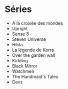 # Séries

- A la croisée des mondes 
- Upright
- Sense 8
- Steven Universe
- Hilda
- La légende de Korra
- Over the garden wall
- Kidding
- Black Mirror
- Watchmen
- The Handmaid's Tales
- Devs
